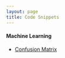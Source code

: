 ```yaml
---
layout: page
title: Code Snippets
---
```


#### Machine Learning
- [Confusion Matrix](./ML/confusion_matrix.html)
